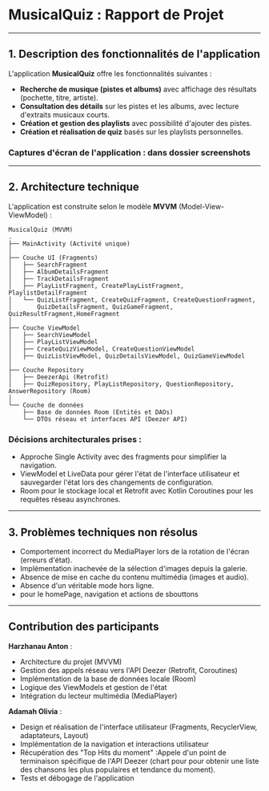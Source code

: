 # MusicalQuiz : Rapport de Projet

---

## 1. Description des fonctionnalités de l'application

L'application **MusicalQuiz** offre les fonctionnalités suivantes :

- **Recherche de musique (pistes et albums)** avec affichage des résultats (pochette, titre, artiste).
- **Consultation des détails** sur les pistes et les albums, avec lecture d'extraits musicaux courts.
- **Création et gestion des playlists** avec possibilité d'ajouter des pistes.
- **Création et réalisation de quiz** basés sur les playlists personnelles.
### Captures d'écran de l'application : dans dossier screenshots
---

## 2. Architecture technique

L'application est construite selon le modèle **MVVM** (Model-View-ViewModel) :

```
MusicalQuiz (MVVM)
.
├── MainActivity (Activité unique)
│
├── Couche UI (Fragments)
│   ├── SearchFragment
│   ├── AlbumDetailsFragment
│   ├── TrackDetailsFragment
│   ├── PlayListFragment, CreatePlayListFragment, PlaylistDetailFragment
│   └── QuizListFragment, CreateQuizFragment, CreateQuestionFragment,
│       QuizDetailsFragment, QuizGameFragment, QuizResultFragment,HomeFragment
│
├── Couche ViewModel
│   ├── SearchViewModel
│   ├── PlayListViewModel
│   ├── CreateQuizViewModel, CreateQuestionViewModel
│   ├── QuizListViewModel, QuizDetailsViewModel, QuizGameViewModel
│
├── Couche Repository
│   ├── DeezerApi (Retrofit)
│   ├── QuizRepository, PlayListRepository, QuestionRepository, AnswerRepository (Room)
│
└── Couche de données
    ├── Base de données Room (Entités et DAOs)
    └── DTOs réseau et interfaces API (Deezer API)
```

### Décisions architecturales prises :
- Approche Single Activity avec des fragments pour simplifier la navigation.
- ViewModel et LiveData pour gérer l'état de l'interface utilisateur et sauvegarder l'état lors des changements de configuration.
- Room pour le stockage local et Retrofit avec Kotlin Coroutines pour les requêtes réseau asynchrones.

---

## 3. Problèmes techniques non résolus
- Comportement incorrect du MediaPlayer lors de la rotation de l'écran (erreurs d'état).
- Implémentation inachevée de la sélection d'images depuis la galerie.
- Absence de mise en cache du contenu multimédia (images et audio).
- Absence d'un véritable mode hors ligne.
- pour le homePage, navigation et actions de sbouttons
---

## Contribution des participants

**Harzhanau Anton** :
- Architecture du projet (MVVM)
- Gestion des appels réseau vers l'API Deezer (Retrofit, Coroutines)
- Implémentation de la base de données locale (Room)
- Logique des ViewModels et gestion de l'état
- Intégration du lecteur multimédia (MediaPlayer)

**Adamah Olivia** :
- Design et réalisation de l'interface utilisateur (Fragments, RecyclerView, adaptateurs, Layout)
- Implémentation de la navigation et interactions utilisateur
- Récupération des "Top Hits du moment" :Appele  d'un point de terminaison spécifique de l'API Deezer (chart pour pour obtenir une liste des chansons les plus populaires et tendance du moment). 
- Tests et débogage de l'application